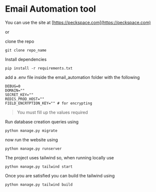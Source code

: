 # Email Automation tool

You can use the site at [https://peckspace.com](https://peckspace.com) 

or

clone the repo
```
git clone repo_name
```

Install dependencies
```
pip install -r requirements.txt
```

add a .env file inside the email_automation folder with the following 
```
DEBUG=0
DOMAIN=""
SECRET_KEY=""
REDIS_PROD_HOST=""
FIELD_ENCRYPTION_KEY="" # for encrypting
```
> You must fill up the values required

Run database creation queries using
```
python manage.py migrate
```

now run the website using 
```
python manage.py runserver
```

The project uses tailwind so, when running locally use
```
python manage.py tailwind start
```

Once you are satisfied you can build the tailwind using
```
python manage.py tailwind build
```